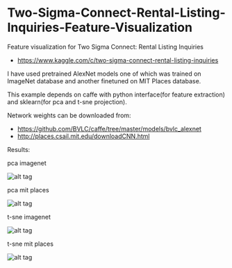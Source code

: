 # Two-Sigma-Connect-Rental-Listing-Inquiries-Feature-Visualization

Feature visualization for Two Sigma Connect: Rental Listing Inquiries
- https://www.kaggle.com/c/two-sigma-connect-rental-listing-inquiries

I have used pretrained AlexNet models one of which was trained on ImageNet database and another finetuned on MIT Places database.

This example depends on caffe with python interface(for feature extraction) and sklearn(for pca and t-sne projection).

Network weights can be downloaded from:
- https://github.com/BVLC/caffe/tree/master/models/bvlc_alexnet
- http://places.csail.mit.edu/downloadCNN.html

Results:

pca imagenet

![alt tag](https://github.com/mrgloom/Two-Sigma-Connect-Rental-Listing-Inquiries-Feature-Visualization/blob/master/feature_extraction_example/misc/pca_2d_alexnet_imagenet.png)

pca mit places

![alt tag](https://github.com/mrgloom/Two-Sigma-Connect-Rental-Listing-Inquiries-Feature-Visualization/blob/master/feature_extraction_example/misc/pca_2d_alexnet_mit_places.png)

t-sne imagenet

![alt tag](https://github.com/mrgloom/Two-Sigma-Connect-Rental-Listing-Inquiries-Feature-Visualization/blob/master/feature_extraction_example/misc/t_sne_2d_alexnet_imagenet.png)

t-sne mit places

![alt tag](https://github.com/mrgloom/Two-Sigma-Connect-Rental-Listing-Inquiries-Feature-Visualization/blob/master/feature_extraction_example/misc/t_sne_2d_alexnet_mit_places.png)

